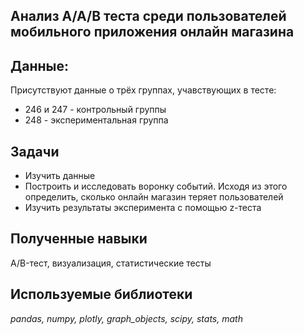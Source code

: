 ## Анализ A/A/B теста среди пользователей мобильного приложения онлайн магазина
## Данные:
Присутствуют данные о трёх группах, учавствующих в тесте:
- 246 и 247 - контрольный группы
- 248 - экспериментальная группа

## Задачи

- Изучить данные
- Построить и исследовать воронку событий. Исходя из этого определить, сколько онлайн магазин теряет пользователей
- Изучить результаты эксперимента с помощью z-теста

## Полученные навыки
A/B-тест, визуализация, статистические тесты

## Используемые библиотеки
*pandas, numpy, plotly, graph_objects, scipy, stats, math*
